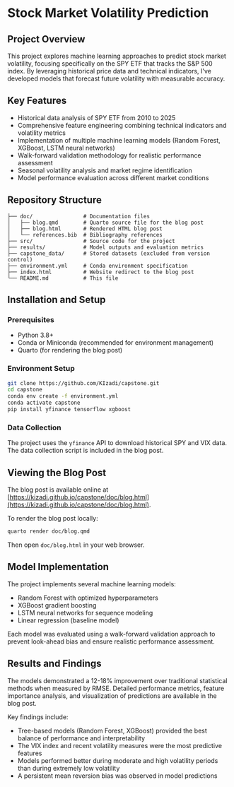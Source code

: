 # Stock Market Volatility Prediction

## Project Overview
This project explores machine learning approaches to predict stock market volatility, focusing specifically on the SPY ETF that tracks the S&P 500 index. By leveraging historical price data and technical indicators, I've developed models that forecast future volatility with measurable accuracy.


## Key Features
- Historical data analysis of SPY ETF from 2010 to 2025
- Comprehensive feature engineering combining technical indicators and volatility metrics
- Implementation of multiple machine learning models (Random Forest, XGBoost, LSTM neural networks)
- Walk-forward validation methodology for realistic performance assessment
- Seasonal volatility analysis and market regime identification
- Model performance evaluation across different market conditions

## Repository Structure
```
├── doc/                # Documentation files
│   ├── blog.qmd        # Quarto source file for the blog post
│   ├── blog.html       # Rendered HTML blog post
│   └── references.bib  # Bibliography references
├── src/                # Source code for the project
├── results/            # Model outputs and evaluation metrics
├── capstone_data/      # Stored datasets (excluded from version control)
├── environment.yml     # Conda environment specification
├── index.html          # Website redirect to the blog post
└── README.md           # This file
```

## Installation and Setup

### Prerequisites
- Python 3.8+
- Conda or Miniconda (recommended for environment management)
- Quarto (for rendering the blog post)

### Environment Setup
```bash
git clone https://github.com/KIzadi/capstone.git
cd capstone
conda env create -f environment.yml
conda activate capstone
pip install yfinance tensorflow xgboost
```

### Data Collection
The project uses the `yfinance` API to download historical SPY and VIX data. The data collection script is included in the blog post.

## Viewing the Blog Post
The blog post is available online at [https://kizadi.github.io/capstone/doc/blog.html](https://kizadi.github.io/capstone/doc/blog.html).

To render the blog post locally:
```bash
quarto render doc/blog.qmd
```
Then open `doc/blog.html` in your web browser.

## Model Implementation
The project implements several machine learning models:
- Random Forest with optimized hyperparameters
- XGBoost gradient boosting 
- LSTM neural networks for sequence modeling
- Linear regression (baseline model)

Each model was evaluated using a walk-forward validation approach to prevent look-ahead bias and ensure realistic performance assessment.

## Results and Findings
The models demonstrated a 12-18% improvement over traditional statistical methods when measured by RMSE. Detailed performance metrics, feature importance analysis, and visualization of predictions are available in the blog post.

Key findings include:
- Tree-based models (Random Forest, XGBoost) provided the best balance of performance and interpretability
- The VIX index and recent volatility measures were the most predictive features
- Models performed better during moderate and high volatility periods than during extremely low volatility
- A persistent mean reversion bias was observed in model predictions
